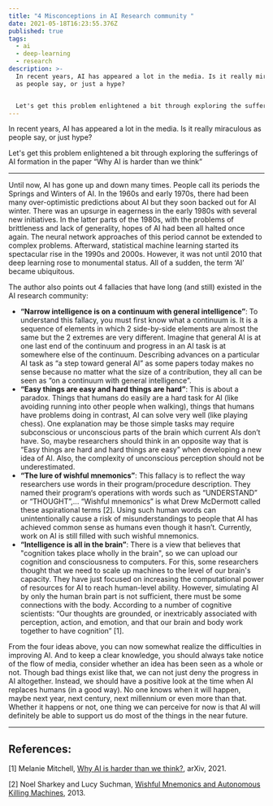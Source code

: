 ```yaml
---
title: "4 Misconceptions in AI Research community "
date: 2021-05-18T16:23:55.376Z
published: true
tags:
  - ai
  - deep-learning
  - research
description: >-
  In recent years, AI has appeared a lot in the media. Is it really miraculous
  as people say, or just a hype?


  Let's get this problem enlightened a bit through exploring the sufferings of AI formation in the paper “Why AI is harder than we think”
---
```

In recent years, AI has appeared a lot in the media. Is it really miraculous as people say, or just hype?

Let's get this problem enlightened a bit through exploring the sufferings of AI formation in the paper “Why AI is harder than we think”

- - -

Until now, AI has gone up and down many times. People call its periods the Springs and Winters of AI. In the 1960s and early 1970s, there had been many over-optimistic predictions about AI but they soon backed out for AI winter. There was an upsurge in eagerness in the early 1980s with several new initiatives. In the latter parts of the 1980s, with the problems of brittleness and lack of generality, hopes of AI had been all halted once again. The neural network approaches of this period cannot be extended to complex problems. Afterward, statistical machine learning started its spectacular rise in the 1990s and 2000s. However, it was not until 2010 that deep learning rose to monumental status. All of a sudden, the term ‘AI’ became ubiquitous.

The author also points out 4 fallacies that have long (and still) existed in the AI research community:

* **“Narrow intelligence is on a continuum with general intelligence”**: To understand this fallacy, you must first know what a continuum is. It is a sequence of elements in which 2 side-by-side elements are almost the same but the 2 extremes are very different. Imagine that general AI is at one last end of the continuum and progress in an AI task is at somewhere else of the continuum. Describing advances on a particular AI task as “a step toward general AI” as some papers today makes no sense because no matter what the size of a contribution, they all can be seen as “on a continuum with general intelligence”.
* **“Easy things are easy and hard things are hard”**: This is about a paradox. Things that humans do easily are a hard task for AI (like avoiding running into other people when walking), things that humans have problems doing in contrast, AI can solve very well (like playing chess). One explanation may be those simple tasks may require subconscious or unconscious parts of the brain which current AIs don’t have. So, maybe researchers should think in an opposite way that is “Easy things are hard and hard things are easy” when developing a new idea of AI. Also, the complexity of unconscious perception should not be underestimated.
* **“The lure of wishful mnemonics”**: This fallacy is to reflect the way researchers use words in their program/procedure description. They named their program‘s operations with words such as “UNDERSTAND” or “THOUGHT”,... “Wishful mnemonics” is what Drew McDermott called these aspirational terms \[2]. Using such human words can unintentionally cause a risk of misunderstandings to people that AI has achieved common sense as humans even though it hasn’t. Currently, work on AI is still filled with such wishful mnemonics.
* **“Intelligence is all in the brain”**: There is a view that believes that "cognition takes place wholly in the brain", so we can upload our cognition and consciousness to computers. For this, some researchers thought that we need to scale up machines to the level of our brain's capacity. They have just focused on increasing the computational power of resources for AI to reach human-level ability. However, simulating AI by only the human brain part is not sufficient, there must be some connections with the body. According to a number of cognitive scientists:  “Our thoughts are grounded, or inextricably associated with perception, action, and emotion, and that our brain and body work together to have cognition” \[1].

From the four ideas above, you can now somewhat realize the difficulties in improving AI. And to keep a clear knowledge, you should always take notice of the flow of media, consider whether an idea has been seen as a whole or not. Though bad things exist like that, we can not just deny the progress in AI altogether. Instead, we should have a positive look at the time when AI replaces humans (in a good way). No one knows when it will happen, maybe next year, next century, next millennium or even more than that. Whether it happens or not, one thing we can perceive for now is that AI will definitely be able to support us do most of the things in the near future.

- - -

## References:

\[1] Melanie Mitchell, [Why AI is harder than we think?](https://arxiv.org/pdf/2104.12871.pdf), arXiv, 2021.

\[2] Noel Sharkey and Lucy Suchman, [Wishful Mnemonics and Autonomous Killing Machines](https://eprints.lancs.ac.uk/id/eprint/65657/1/Sharkey_Suchman_AISBQ_136.pdf), 2013.
